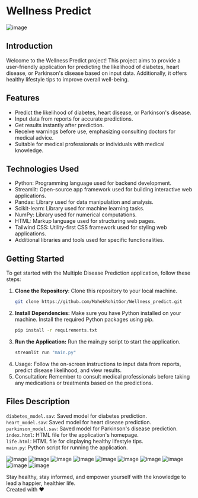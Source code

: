 # Wellness Predict

![image](https://github.com/MahekRohitGor/Wellness_predict/assets/101034649/dd376e0b-b64a-498d-bf89-4576fded94dc)


## Introduction

Welcome to the Wellness Predict project! This project aims to provide a user-friendly application for predicting the likelihood of diabetes, heart disease, or Parkinson's disease based on input data. Additionally, it offers healthy lifestyle tips to improve overall well-being.

## Features

- Predict the likelihood of diabetes, heart disease, or Parkinson's disease.
- Input data from reports for accurate predictions.
- Get results instantly after prediction.
- Receive warnings before use, emphasizing consulting doctors for medical advice.
- Suitable for medical professionals or individuals with medical knowledge.

## Technologies Used

- Python: Programming language used for backend development.
- Streamlit: Open-source app framework used for building interactive web applications.
- Pandas: Library used for data manipulation and analysis.
- Scikit-learn: Library used for machine learning tasks.
- NumPy: Library used for numerical computations.
- HTML: Markup language used for structuring web pages.
- Tailwind CSS: Utility-first CSS framework used for styling web applications.
- Additional libraries and tools used for specific functionalities.

## Getting Started

To get started with the Multiple Disease Prediction application, follow these steps:

1. **Clone the Repository**: Clone this repository to your local machine.
   ```bash
   git clone https://github.com/MahekRohitGor/Wellness_predict.git
    ```
2. **Install Dependencies:** Make sure you have Python installed on your machine. Install the required Python packages using pip.
   ``` bash
   pip install -r requirements.txt
   ```
3. **Run the Application:** Run the main.py script to start the application.
   ``` bash
   streamlit run "main.py"
   ```
4. Usage: Follow the on-screen instructions to input data from reports, predict disease likelihood, and view results.
5. Consultation: Remember to consult medical professionals before taking any medications or treatments based on the predictions.

## Files Description
`diabetes_model.sav`: Saved model for diabetes prediction. <br>
`heart_model.sav`: Saved model for heart disease prediction.<br>
`parkinson_model.sav`: Saved model for Parkinson's disease prediction.<br>
`index.html`: HTML file for the application's homepage.<br>
`life.html`: HTML file for displaying healthy lifestyle tips.<br>
`main.py`: Python script for running the application.<br>

![image](https://github.com/MahekRohitGor/Wellness_predict/assets/101034649/bd109940-f2f8-4241-9238-92d3f61c1a54)
![image](https://github.com/MahekRohitGor/Wellness_predict/assets/101034649/e265ff19-c252-40eb-8070-c1d7689de09a)
![image](https://github.com/MahekRohitGor/Wellness_predict/assets/101034649/36ae0cff-9457-47d6-b39c-a63bf959a4d9)
![image](https://github.com/MahekRohitGor/Wellness_predict/assets/101034649/f195397e-4c05-4e86-b6fa-e1251494b7a8)
![image](https://github.com/MahekRohitGor/Wellness_predict/assets/101034649/3153acad-f2e7-4b93-9505-2027e89e46b5)
![image](https://github.com/MahekRohitGor/Wellness_predict/assets/101034649/2d8934e1-afe4-42c4-b0b1-fef51477d340)
![image](https://github.com/MahekRohitGor/Wellness_predict/assets/101034649/9f6f2073-51e8-4826-aa96-c32572b56277)
![image](https://github.com/MahekRohitGor/Wellness_predict/assets/101034649/fa5c5130-43c2-4e8b-a0ab-209fc8d1dda8)
![image](https://github.com/MahekRohitGor/Wellness_predict/assets/101034649/e0650739-69ed-4628-991c-d529559a5a91)
![image](https://github.com/MahekRohitGor/Wellness_predict/assets/101034649/46f27356-7bf9-4aa7-979c-ec5e35ad57af)


Stay healthy, stay informed, and empower yourself with the knowledge to lead a happier, healthier life. <br>
Created with ❤️
